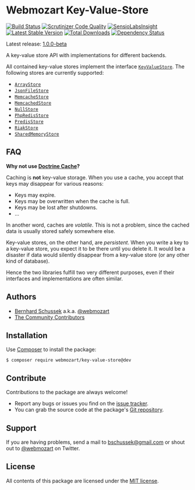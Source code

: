 Webmozart Key-Value-Store
=========================

[![Build Status](https://travis-ci.org/webmozart/key-value-store.svg?branch=master)](https://travis-ci.org/webmozart/key-value-store)
[![Scrutinizer Code Quality](https://scrutinizer-ci.com/g/webmozart/key-value-store/badges/quality-score.png?b=master)](https://scrutinizer-ci.com/g/webmozart/key-value-store/?branch=master)
[![SensioLabsInsight](https://insight.sensiolabs.com/projects/61586798-236a-462a-8429-d8311c1a2500/mini.png)](https://insight.sensiolabs.com/projects/61586798-236a-462a-8429-d8311c1a2500)
[![Latest Stable Version](https://poser.pugx.org/webmozart/key-value-store/v/stable.svg)](https://packagist.org/packages/webmozart/key-value-store)
[![Total Downloads](https://poser.pugx.org/webmozart/key-value-store/downloads.svg)](https://packagist.org/packages/webmozart/key-value-store)
[![Dependency Status](https://www.versioneye.com/php/webmozart:key-value-store/1.0.0/badge.svg)](https://www.versioneye.com/php/webmozart:key-value-store/1.0.0)

Latest release: [1.0.0-beta](https://packagist.org/packages/webmozart/key-value-store#1.0.0-beta)

A key-value store API with implementations for different backends.

All contained key-value stores implement the interface [`KeyValueStore`]. The
following stores are currently supported:

* [`ArrayStore`]
* [`JsonFileStore`]
* [`MemcacheStore`]
* [`MemcachedStore`]
* [`NullStore`]
* [`PhpRedisStore`]
* [`PredisStore`]
* [`RiakStore`]
* [`SharedMemoryStore`]

FAQ
---

**Why not use [Doctrine Cache]?**

Caching is **not** key-value storage. When you use a cache, you accept that keys
may disappear for various reasons:

* Keys may expire.
* Keys may be overwritten when the cache is full.
* Keys may be lost after shutdowns.
* ...

In another word, caches are *volatile*. This is not a problem, since the cached
data is usually stored safely somewhere else.

Key-value stores, on the other hand, are *persistent*. When you write a key to a
key-value store, you expect it to be there until you delete it. It would be a
disaster if data would silently disappear from a key-value store (or any other
kind of database).

Hence the two libraries fulfill two very different purposes, even if their
interfaces and implementations are often similar.

Authors
-------

* [Bernhard Schussek] a.k.a. [@webmozart]
* [The Community Contributors]

Installation
------------

Use [Composer] to install the package:

```
$ composer require webmozart/key-value-store@dev
```

Contribute
----------

Contributions to the package are always welcome!

* Report any bugs or issues you find on the [issue tracker].
* You can grab the source code at the package's [Git repository].

Support
-------

If you are having problems, send a mail to bschussek@gmail.com or shout out to
[@webmozart] on Twitter.

License
-------

All contents of this package are licensed under the [MIT license].

[Composer]: https://getcomposer.org
[Bernhard Schussek]: http://webmozarts.com
[The Community Contributors]: https://github.com/webmozart/key-value-store/graphs/contributors
[issue tracker]: https://github.com/webmozart/key-value-store/issues
[Git repository]: https://github.com/webmozart/key-value-store
[@webmozart]: https://twitter.com/webmozart
[MIT license]: LICENSE
[Doctrine Cache]: https://github.com/doctrine/cache
[`KeyValueStore`]: src/Api/KeyValueStore.php
[`ArrayStore`]: src/ArrayStore.php
[`JsonFileStore`]: src/JsonFileStore.php
[`MemcacheStore`]: src/MemcacheStore.php
[`MemcachedStore`]: src/MemcachedStore.php
[`NullStore`]: src/NullStore.php
[`PhpRedisStore`]: src/PhpRedisStore.php
[`PredisStore`]: src/PredisStore.php
[`RiakStore`]: src/RiakStore.php
[`SharedMemoryStore`]: src/SharedMemoryStore.php

